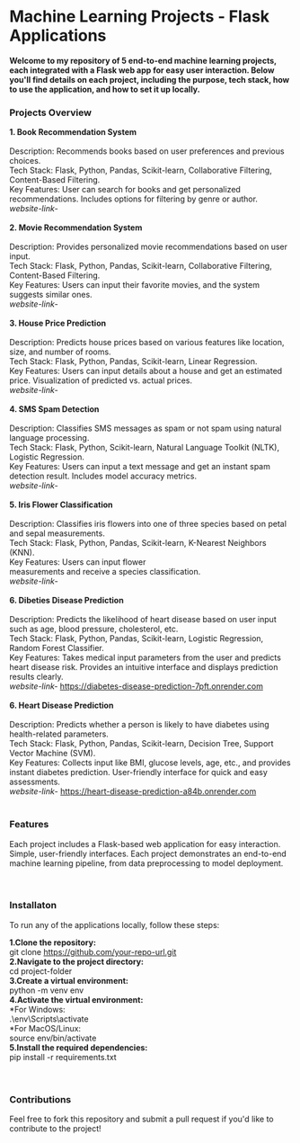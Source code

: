 # Machine Learning Projects - Flask Applications
**Welcome to my repository of 5 end-to-end machine learning projects, each integrated with a Flask web app for easy user interaction. Below you'll find details on each project, including the purpose, tech stack, how to use the application, and how to set it up locally.**

### Projects Overview
**1. Book Recommendation System** <br> <br>
Description: Recommends books based on user preferences and previous choices.<br>
Tech Stack: Flask, Python, Pandas, Scikit-learn, Collaborative Filtering, Content-Based Filtering.<br>
Key Features: User can search for books and get personalized recommendations. Includes options for filtering by genre or author.<br>
_website-link_- 
<br><br>
**2. Movie Recommendation System** <br> <br>
Description: Provides personalized movie recommendations based on user input.<br>
Tech Stack: Flask, Python, Pandas, Scikit-learn, Collaborative Filtering, Content-Based Filtering.<br>
Key Features: Users can input their favorite movies, and the system suggests similar ones.<br>
_website-link_- 
<br><br>
**3. House Price Prediction** <br> <br>
Description: Predicts house prices based on various features like location, size, and number of rooms.<br>
Tech Stack: Flask, Python, Pandas, Scikit-learn, Linear Regression.<br>
Key Features: Users can input details about a house and get an estimated price. Visualization of predicted vs. actual prices.<br>
_website-link_- 
<br><br>
**4. SMS Spam Detection** <br> <br>
Description: Classifies SMS messages as spam or not spam using natural language processing.<br>
Tech Stack: Flask, Python, Scikit-learn, Natural Language Toolkit (NLTK), Logistic Regression.<br>
Key Features: Users can input a text message and get an instant spam detection result. Includes model accuracy metrics.<br>
_website-link_- 
<br><br>
**5. Iris Flower Classification** <br> <br>
Description: Classifies iris flowers into one of three species based on petal and sepal measurements.<br>
Tech Stack: Flask, Python, Pandas, Scikit-learn, K-Nearest Neighbors (KNN).<br>
Key Features: Users can input flower <br>measurements and receive a species classification.<br>
_website-link_-
<br><br>
**6. Dibeties Disease Prediction** <br> <br>
Description: Predicts the likelihood of heart disease based on user input such as age, blood pressure, cholesterol, etc.<br>
Tech Stack: Flask, Python, Pandas, Scikit-learn, Logistic Regression, Random Forest Classifier.<br>
Key Features: Takes medical input parameters from the user and predicts heart disease risk. Provides an intuitive interface and displays prediction results clearly. <br>
_website-link-_ https://diabetes-disease-prediction-7pft.onrender.com 
<br><br>
**6. Heart Disease Prediction** <br> <br>
Description: Predicts whether a person is likely to have diabetes using health-related parameters.<br>
Tech Stack: Flask, Python, Pandas, Scikit-learn, Decision Tree, Support Vector Machine (SVM).<br>
Key Features: Collects input like BMI, glucose levels, age, etc., and provides instant diabetes prediction. User-friendly interface for quick and easy assessments.<br>
_website-link_- https://heart-disease-prediction-a84b.onrender.com 
<br><br>

### Features
Each project includes a Flask-based web application for easy interaction.
Simple, user-friendly interfaces.
Each project demonstrates an end-to-end machine learning pipeline, from data preprocessing to model deployment.<br><br><br>
### Installaton
To run any of the applications locally, follow these steps:<br>

**1.Clone the repository:** <br>
      <t><t><t> git clone https://github.com/your-repo-url.git <br>
**2.Navigate to the project directory:** <br>
     <t><t><t> cd project-folder <br>
**3.Create a virtual environment:** <br>
<t><t><t> python -m venv env <br>
**4.Activate the virtual environment:** <br>
*For Windows:<br>
 <t> .\env\Scripts\activate <br>
*For MacOS/Linux:<br>
 <t> source env/bin/activate <br>
**5.Install the required dependencies:** <br>
     <t><t><t> pip install -r requirements.txt <br><br><br>
### Contributions
Feel free to fork this repository and submit a pull request if you'd like to contribute to the project!
      
